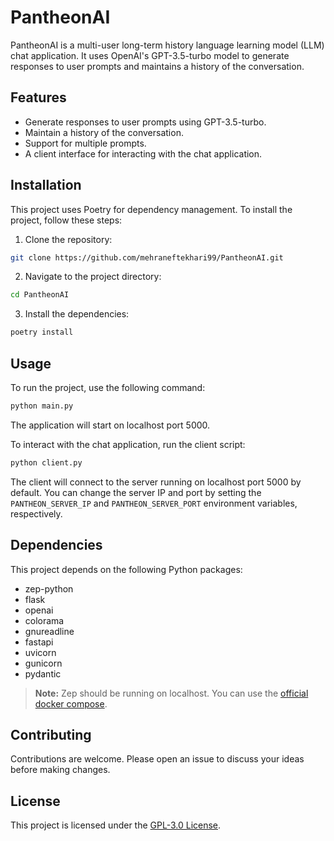 # PantheonAI

PantheonAI is a multi-user long-term history language learning model (LLM) chat application. It uses OpenAI's GPT-3.5-turbo model to generate responses to user prompts and maintains a history of the conversation.

## Features

- Generate responses to user prompts using GPT-3.5-turbo.
- Maintain a history of the conversation.
- Support for multiple prompts.
- A client interface for interacting with the chat application.

## Installation

This project uses Poetry for dependency management. To install the project, follow these steps:

1. Clone the repository:

```bash
git clone https://github.com/mehraneftekhari99/PantheonAI.git
```

2. Navigate to the project directory:

```bash
cd PantheonAI
```

3. Install the dependencies:

```bash
poetry install
```

## Usage

To run the project, use the following command:

```bash
python main.py
```

The application will start on localhost port 5000.

To interact with the chat application, run the client script:

```bash
python client.py
```

The client will connect to the server running on localhost port 5000 by default. You can change the server IP and port by setting the `PANTHEON_SERVER_IP` and `PANTHEON_SERVER_PORT` environment variables, respectively.

## Dependencies

This project depends on the following Python packages:

- zep-python
- flask
- openai
- colorama
- gnureadline
- fastapi
- uvicorn
- gunicorn
- pydantic

> **Note:** Zep should be running on localhost. You can use the [official docker compose](https://github.com/getzep/zep#quick-start).

## Contributing

Contributions are welcome. Please open an issue to discuss your ideas before making changes.

## License

This project is licensed under the [GPL-3.0 License](https://www.tldrlegal.com/license/gnu-general-public-license-v3-gpl-3).
